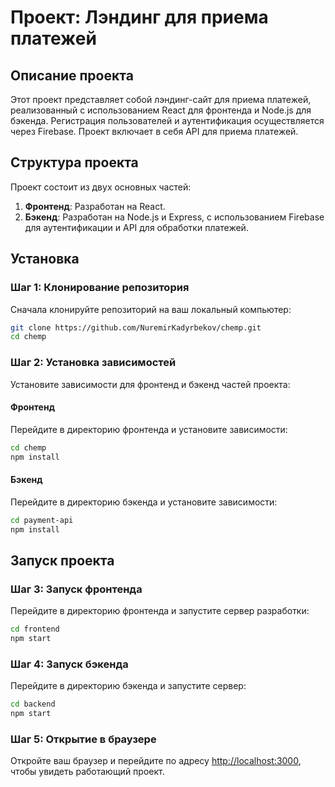 # Проект: Лэндинг для приема платежей

## Описание проекта

Этот проект представляет собой лэндинг-сайт для приема платежей, реализованный с использованием React для фронтенда и Node.js для бэкенда. Регистрация пользователей и аутентификация осуществляется через Firebase. Проект включает в себя API для приема платежей.

## Структура проекта

Проект состоит из двух основных частей:

1. **Фронтенд**: Разработан на React.
2. **Бэкенд**: Разработан на Node.js и Express, с использованием Firebase для аутентификации и API для обработки платежей.

## Установка

### Шаг 1: Клонирование репозитория

Сначала клонируйте репозиторий на ваш локальный компьютер:

```bash
git clone https://github.com/NuremirKadyrbekov/chemp.git
cd chemp
```

### Шаг 2: Установка зависимостей

Установите зависимости для фронтенд и бэкенд частей проекта:

#### Фронтенд

Перейдите в директорию фронтенда и установите зависимости:

```bash
cd chemp
npm install
```

#### Бэкенд

Перейдите в директорию бэкенда и установите зависимости:

```bash
cd payment-api
npm install
```

## Запуск проекта

### Шаг 3: Запуск фронтенда

Перейдите в директорию фронтенда и запустите сервер разработки:

```bash
cd frontend
npm start
```

### Шаг 4: Запуск бэкенда

Перейдите в директорию бэкенда и запустите сервер:

```bash
cd backend
npm start
```

### Шаг 5: Открытие в браузере

Откройте ваш браузер и перейдите по адресу [http://localhost:3000](http://localhost:3000), чтобы увидеть работающий проект.